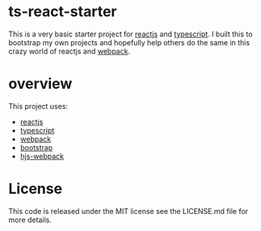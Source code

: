# ts-react-starter

This is a very basic starter project for [reactjs](https://facebook.github.io/react/) and [typescript](https://www.typescriptlang.org/). I built this to bootstrap my own projects and hopefully help others do the same in this crazy world of reactjs and [webpack](https://webpack.github.io/).

# overview

This project uses:

* [reactjs](https://facebook.github.io/react/)
* [typescript](https://www.typescriptlang.org/)
* [webpack](https://webpack.github.io/)
* [bootstrap](http://getbootstrap.com/)
* [hjs-webpack](https://github.com/HenrikJoreteg/hjs-webpack)

# License

This code is released under the MIT license see the LICENSE.md file for more details.
